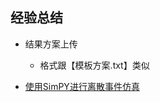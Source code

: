 ## 经验总结

- 结果方案上传
    - 格式跟【模板方案.txt】类似
    
- [使用SimPY进行离散事件仿真](http://blog.csdn.net/bibade123/article/details/78388898)
    